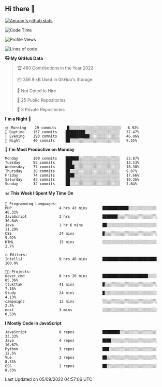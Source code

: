 ## Hi there 👋

[![Anurag's github stats](https://github-readme-stats.vercel.app/api?username=Songwonseok)](https://github.com/anuraghazra/github-readme-stats)



<!--START_SECTION:waka-->
![Code Time](http://img.shields.io/badge/Code%20Time-1%2C741%20hrs%2019%20mins-blue)

![Profile Views](http://img.shields.io/badge/Profile%20Views-0-blue)

![Lines of code](https://img.shields.io/badge/From%20Hello%20World%20I%27ve%20Written-3%20Million%20lines%20of%20code-blue)

**🐱 My GitHub Data** 

> 🏆 460 Contributions in the Year 2022
 > 
> 📦 356.9 kB Used in GitHub's Storage 
 > 
> 🚫 Not Opted to Hire
 > 
> 📜 25 Public Repositories 
 > 
> 🔑 3 Private Repositories  
 > 
**I'm a Night 🦉** 

```text
🌞 Morning    29 commits     █░░░░░░░░░░░░░░░░░░░░░░░░   6.92% 
🌆 Daytime    157 commits    █████████░░░░░░░░░░░░░░░░   37.47% 
🌃 Evening    193 commits    ███████████░░░░░░░░░░░░░░   46.06% 
🌙 Night      40 commits     ██░░░░░░░░░░░░░░░░░░░░░░░   9.55%

```
📅 **I'm Most Productive on Monday** 

```text
Monday       100 commits    ██████░░░░░░░░░░░░░░░░░░░   23.87% 
Tuesday      55 commits     ███░░░░░░░░░░░░░░░░░░░░░░   13.13% 
Wednesday    77 commits     ████░░░░░░░░░░░░░░░░░░░░░   18.38% 
Thursday     38 commits     ██░░░░░░░░░░░░░░░░░░░░░░░   9.07% 
Friday       74 commits     ████░░░░░░░░░░░░░░░░░░░░░   17.66% 
Saturday     43 commits     ██░░░░░░░░░░░░░░░░░░░░░░░   10.26% 
Sunday       32 commits     ██░░░░░░░░░░░░░░░░░░░░░░░   7.64%

```


📊 **This Week I Spent My Time On** 

```text
💬 Programming Languages: 
PHP                      4 hrs 43 mins       ████████████░░░░░░░░░░░░░   48.32% 
JavaScript               3 hrs               ███████░░░░░░░░░░░░░░░░░░   30.84% 
Java                     1 hr 6 mins         ██░░░░░░░░░░░░░░░░░░░░░░░   11.29% 
CSS                      34 mins             █░░░░░░░░░░░░░░░░░░░░░░░░   5.92% 
HTML                     15 mins             ░░░░░░░░░░░░░░░░░░░░░░░░░   2.7%

🔥 Editors: 
IntelliJ                 9 hrs 46 mins       █████████████████████████   100.0%

🐱‍💻 Projects: 
naver_cmd                8 hrs 20 mins       █████████████████████░░░░   85.36% 
ttukttak                 41 mins             █░░░░░░░░░░░░░░░░░░░░░░░░   7.16% 
Study                    24 mins             █░░░░░░░░░░░░░░░░░░░░░░░░   4.13% 
campaign3                13 mins             ░░░░░░░░░░░░░░░░░░░░░░░░░   2.3% 
next                     3 mins              ░░░░░░░░░░░░░░░░░░░░░░░░░   0.53%

```

**I Mostly Code in JavaScript** 

```text
JavaScript               8 repos             ████████░░░░░░░░░░░░░░░░░   33.33% 
Java                     4 repos             ████░░░░░░░░░░░░░░░░░░░░░   16.67% 
Python                   3 repos             ███░░░░░░░░░░░░░░░░░░░░░░   12.5% 
Vue                      2 repos             ██░░░░░░░░░░░░░░░░░░░░░░░   8.33% 
CSS                      2 repos             ██░░░░░░░░░░░░░░░░░░░░░░░   8.33%

```



 Last Updated on 05/09/2022 04:57:06 UTC
<!--END_SECTION:waka-->
